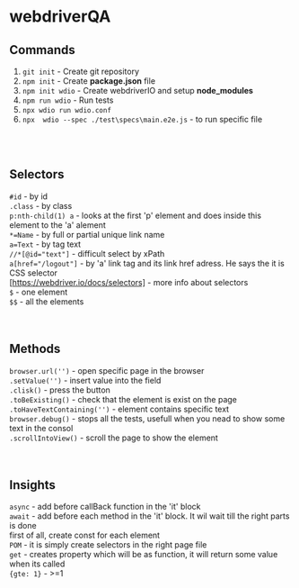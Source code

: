 # webdriverQA

## Commands
1. `git init` - Create git repository
2. `npm init` - Create **package.json** file 
3. `npm init wdio` - Create webdriverIO and setup **node_modules**
4. `npm run wdio` - Run tests
5. `npx wdio run wdio.conf`   
6. `npx  wdio --spec ./test\specs\main.e2e.js` - to run specific file    

<br/>
<br/>

## Selectors
`#id` - by id  
`.class` - by class  
`p:nth-child(1) a` - looks at the first 'p' element and does inside this element to the 'a' alement  
`*=Name` - by full or partial unique link name  
`a=Text` - by tag text  
`//*[@id="text"]` - difficult select by xPath  
`a[href="/logout"]` - by 'a' link tag and its link href adress. He says the it is CSS selector  
[https://webdriver.io/docs/selectors] - more info about selectors  
`$` - one element    
`$$` - all the elements      
<br/>
<br/>

## Methods
`browser.url('')` - open specific page in the browser  
`.setValue('')` - insert value into the field  
`.clisk()` - press the button  
`.toBeExisting()` - check that the element is exist on the page  
`.toHaveTextContaining('')` - element contains specific text  
`browser.debug()` - stops all the tests, usefull when you nead to show some text in the consol  
`.scrollIntoView()` - scroll the page to show the element  
<br/>
<br/>

## Insights
`async` - add before callBack function in the 'it' block  
`await` - add before each method in the 'it' block. It wil wait till the right parts is done  
first of all, create const for each element   
`POM` - it is simply create selectors in the right page file   
`get` - creates property which will be as function, it will return some value when its called      
`{gte: 1}` - >=1    

